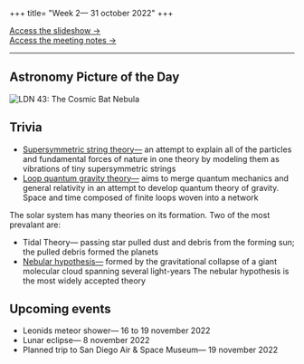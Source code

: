 +++
title= "Week 2— 31 october 2022"
+++

[Access the slideshow &rarr;](https://docs.google.com/presentation/d/1xhAwROYVh6lE8vyXqzXMqiqtADNeDMeyPsbnMEIyKZE)<br/>
[Access the meeting notes &rarr;](/meeting/2022-10-31.txt)

---

## Astronomy Picture of the Day
![LDN 43: The Cosmic Bat Nebula](/img/apod/2022-10-31.jpg)

## Trivia
- [Supersymmetric string theory—](https://en.wikipedia.org/wiki/Superstring_theory) an attempt to explain all of the particles and fundamental forces of nature in one theory by modeling them as vibrations of tiny supersymmetric strings
- [Loop quantum gravity theory—](https://en.wikipedia.org/wiki/Loop_quantum_gravity) aims to merge quantum mechanics and general relativity in an attempt to develop quantum theory of gravity. Space and time composed of finite loops woven into a network

The solar system has many theories on its formation. Two of the most prevalant are: 
  - Tidal Theory— passing star pulled dust and debris from the forming sun; the pulled debris formed the planets
  - [Nebular hypothesis—](https://en.wikipedia.org/wiki/Nebular_hypothesis) formed by the gravitational collapse of a giant molecular cloud spanning several light-years
The nebular hypothesis is the most widely accepted theory

## Upcoming events
- Leonids meteor shower— 16 to 19 november 2022
- Lunar eclipse— 8 november 2022
- Planned trip to San Diego Air & Space Museum— 19 november 2022
  